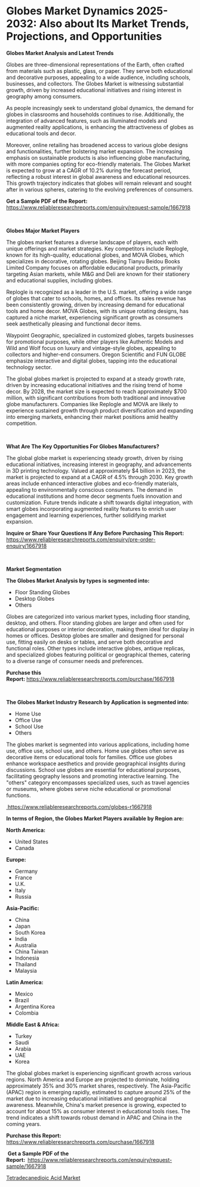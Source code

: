 <p><h1>Globes Market Dynamics 2025-2032: Also about Its Market Trends, Projections, and Opportunities</h1></p><p><strong>Globes Market Analysis and Latest Trends</strong></p>
<p><p>Globes are three-dimensional representations of the Earth, often crafted from materials such as plastic, glass, or paper. They serve both educational and decorative purposes, appealing to a wide audience, including schools, businesses, and collectors. The Globes Market is witnessing substantial growth, driven by increased educational initiatives and rising interest in geography among consumers. </p><p>As people increasingly seek to understand global dynamics, the demand for globes in classrooms and households continues to rise. Additionally, the integration of advanced features, such as illuminated models and augmented reality applications, is enhancing the attractiveness of globes as educational tools and decor. </p><p>Moreover, online retailing has broadened access to various globe designs and functionalities, further bolstering market expansion. The increasing emphasis on sustainable products is also influencing globe manufacturing, with more companies opting for eco-friendly materials. The Globes Market is expected to grow at a CAGR of 10.2% during the forecast period, reflecting a robust interest in global awareness and educational resources. This growth trajectory indicates that globes will remain relevant and sought after in various spheres, catering to the evolving preferences of consumers.</p></p>
<p><strong>Get a Sample PDF of the Report:&nbsp;</strong> <a href="https://www.reliableresearchreports.com/enquiry/request-sample/1667918?utm_campaign=3039&utm_medium=2&utm_source=Github&utm_content=ia&utm_term=07032025&utm_id=globes">https://www.reliableresearchreports.com/enquiry/request-sample/1667918</a></p>
<p>&nbsp;</p>
<p><strong>Globes Major Market Players</strong></p>
<p><p>The globes market features a diverse landscape of players, each with unique offerings and market strategies. Key competitors include Replogle, known for its high-quality, educational globes, and MOVA Globes, which specializes in decorative, rotating globes. Beijing Tianyu Beidou Books Limited Company focuses on affordable educational products, primarily targeting Asian markets, while M&G and Deli are known for their stationery and educational supplies, including globes.</p><p>Replogle is recognized as a leader in the U.S. market, offering a wide range of globes that cater to schools, homes, and offices. Its sales revenue has been consistently growing, driven by increasing demand for educational tools and home decor. MOVA Globes, with its unique rotating designs, has captured a niche market, experiencing significant growth as consumers seek aesthetically pleasing and functional decor items.</p><p>Waypoint Geographic, specialized in customized globes, targets businesses for promotional purposes, while other players like Authentic Models and Wild and Wolf focus on luxury and vintage-style globes, appealing to collectors and higher-end consumers. Oregon Scientific and FUN GLOBE emphasize interactive and digital globes, tapping into the educational technology sector.</p><p>The global globes market is projected to expand at a steady growth rate, driven by increasing educational initiatives and the rising trend of home decor. By 2028, the market size is expected to reach approximately $700 million, with significant contributions from both traditional and innovative globe manufacturers. Companies like Replogle and MOVA are likely to experience sustained growth through product diversification and expanding into emerging markets, enhancing their market positions amid healthy competition.</p></p>
<p>&nbsp;</p>
<p><strong>What Are The Key Opportunities For Globes Manufacturers?</strong></p>
<p><p>The global globe market is experiencing steady growth, driven by rising educational initiatives, increasing interest in geography, and advancements in 3D printing technology. Valued at approximately $4 billion in 2023, the market is projected to expand at a CAGR of 4.5% through 2030. Key growth areas include enhanced interactive globes and eco-friendly materials, appealing to environmentally conscious consumers. The demand in educational institutions and home decor segments fuels innovation and customization. Future trends indicate a shift towards digital integration, with smart globes incorporating augmented reality features to enrich user engagement and learning experiences, further solidifying market expansion.</p></p>
<p><strong>Inquire or Share Your Questions If Any Before Purchasing This Report:</strong> <a href="https://www.reliableresearchreports.com/enquiry/pre-order-enquiry/1667918?utm_campaign=3039&utm_medium=2&utm_source=Github&utm_content=ia&utm_term=07032025&utm_id=globes">https://www.reliableresearchreports.com/enquiry/pre-order-enquiry/1667918</a></p>
<p>&nbsp;</p>
<p><strong>Market Segmentation</strong></p>
<p><strong>The Globes Market Analysis by types is segmented into:</strong></p>
<p><ul><li>Floor Standing Globes</li><li>Desktop Globes</li><li>Others</li></ul></p>
<p><p>Globes are categorized into various market types, including floor standing, desktop, and others. Floor standing globes are larger and often used for educational purposes or interior decoration, making them ideal for display in homes or offices. Desktop globes are smaller and designed for personal use, fitting easily on desks or tables, and serve both decorative and functional roles. Other types include interactive globes, antique replicas, and specialized globes featuring political or geographical themes, catering to a diverse range of consumer needs and preferences.</p></p>
<p><strong>Purchase this Report:&nbsp;</strong><a href="https://www.reliableresearchreports.com/purchase/1667918?utm_campaign=3039&utm_medium=2&utm_source=Github&utm_content=ia&utm_term=07032025&utm_id=globes">https://www.reliableresearchreports.com/purchase/1667918</a></p>
<p>&nbsp;</p>
<p><strong>The Globes Market Industry Research by Application is segmented into:</strong></p>
<p><ul><li>Home Use</li><li>Office Use</li><li>School Use</li><li>Others</li></ul></p>
<p><p>The globes market is segmented into various applications, including home use, office use, school use, and others. Home use globes often serve as decorative items or educational tools for families. Office use globes enhance workspace aesthetics and provide geographical insights during discussions. School use globes are essential for educational purposes, facilitating geography lessons and promoting interactive learning. The "others" category encompasses specialized uses, such as travel agencies or museums, where globes serve niche educational or promotional functions.</p></p>
<p><a href="https://www.reliableresearchreports.com/globes-r1667918?utm_campaign=3039&utm_medium=2&utm_source=Github&utm_content=ia&utm_term=07032025&utm_id=globes">&nbsp;https://www.reliableresearchreports.com/globes-r1667918</a></p>
<p><strong>In terms of Region, the Globes Market Players available by Region are:</strong></p>
<p>
    <p> <strong> North America: </strong>
        <ul>
            <li>United States</li>
            <li>Canada</li>
        </ul>
        </p> 
    <p> <strong> Europe: </strong>
        <ul>
            <li>Germany</li>
            <li>France</li>
            <li>U.K.</li>
            <li>Italy</li>
            <li>Russia</li>
        </ul>
        </p> 
    <p> <strong> Asia-Pacific: </strong>
        <ul>
            <li>China</li>
            <li>Japan</li>
            <li>South Korea</li>
            <li>India</li>
            <li>Australia</li>
            <li>China Taiwan</li>
            <li>Indonesia</li>
            <li>Thailand</li>
            <li>Malaysia</li>
        </ul>
        </p> 
    <p> <strong> Latin America: </strong>
        <ul>
            <li>Mexico</li>
            <li>Brazil</li>
            <li>Argentina Korea</li>
            <li>Colombia</li>
        </ul>
        </p> 
    <p> <strong> Middle East & Africa: </strong>
        <ul>
            <li>Turkey</li>
            <li>Saudi</li>
            <li>Arabia</li>
            <li>UAE</li>
            <li>Korea</li>
        </ul>
    </p>
    </p>
<p><p>The global globes market is experiencing significant growth across various regions. North America and Europe are projected to dominate, holding approximately 35% and 30% market shares, respectively. The Asia-Pacific (APAC) region is emerging rapidly, estimated to capture around 25% of the market due to increasing educational initiatives and geographical awareness. Meanwhile, China's market presence is growing, expected to account for about 15% as consumer interest in educational tools rises. The trend indicates a shift towards robust demand in APAC and China in the coming years.</p></p>
<p><strong>Purchase this Report: </strong><a href="https://www.reliableresearchreports.com/purchase/1667918?utm_campaign=3039&utm_medium=2&utm_source=Github&utm_content=ia&utm_term=07032025&utm_id=globes">https://www.reliableresearchreports.com/purchase/1667918</a></p>
<p>&nbsp;<strong>Get a Sample PDF of the Report:&nbsp;&nbsp;</strong><a href="https://www.reliableresearchreports.com/enquiry/request-sample/1667918?utm_campaign=3039&utm_medium=2&utm_source=Github&utm_content=ia&utm_term=07032025&utm_id=globes">https://www.reliableresearchreports.com/enquiry/request-sample/1667918</a></p>
<p><strong></strong></p>
<p><p><a href="https://github.com/xalatieusope/Market-Research-Report-List-1/blob/main/tetradecanedioic-acid-market.md?utm_campaign=3039&utm_medium=2&utm_source=Github&utm_content=ia&utm_term=07032025&utm_id=globes">Tetradecanedioic Acid Market</a></p></p>